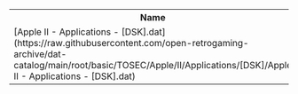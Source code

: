 <table>
<tr><th>Name</th><th>Size</th></tr>
<tr><td>
[Apple II - Applications - [DSK].dat](https://raw.githubusercontent.com/open-retrogaming-archive/dat-catalog/main/root/basic/TOSEC/Apple/II/Applications/[DSK]/Apple II - Applications - [DSK].dat)
</td><td>341130</td></tr>
</table>
